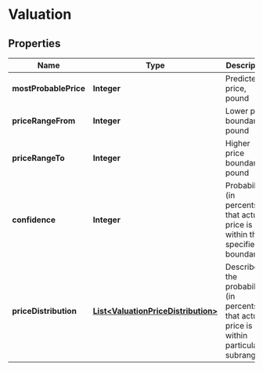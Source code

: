 

# Valuation

## Properties

Name | Type | Description | Notes
------------ | ------------- | ------------- | -------------
**mostProbablePrice** | **Integer** | Predicted price, pound |  [optional]
**priceRangeFrom** | **Integer** | Lower price boundary, pound |  [optional]
**priceRangeTo** | **Integer** | Higher price boundary, pound |  [optional]
**confidence** | **Integer** | Probability (in percents) that actual price is within the specified boundaries |  [optional]
**priceDistribution** | [**List&lt;ValuationPriceDistribution&gt;**](ValuationPriceDistribution.md) | Describes the probabilities (in percents) that actual price is within particular subranges |  [optional]



